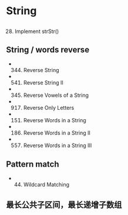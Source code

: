 # String


## 
28. Implement strStr()


## String / words reverse
- 0344. Reverse String
- 0541. Reverse String II
- 0345. Reverse Vowels of a String
- 0917. Reverse Only Letters

- 0151. Reverse Words in a String
- 0186. Reverse Words in a String II
- 0557. Reverse Words in a String III

## Pattern match
- 0044. Wildcard Matching


## 最长公共子区间，最长递增子数组




